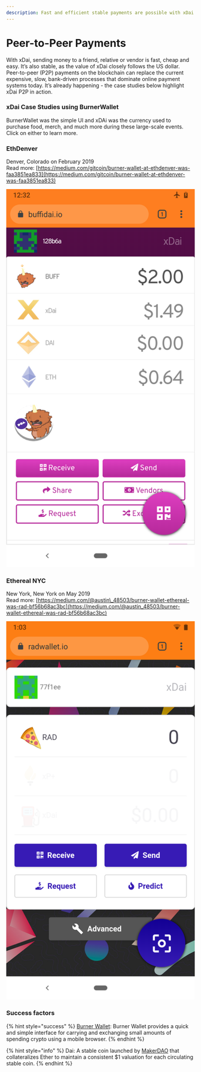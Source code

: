 ```yaml
---
description: Fast and efficient stable payments are possible with xDai
---
```


# Peer-to-Peer Payments

With xDai, sending money to a friend, relative or vendor is fast, cheap and easy. It’s also stable, as the value of xDai closely follows the US dollar. Peer-to-peer \(P2P\) payments on the blockchain can replace the current expensive, slow, bank-driven processes that dominate online payment systems today. It’s already happening - the case studies below highlight xDai P2P in action.

### xDai Case Studies using BurnerWallet

BurnerWallet was the simple UI and xDAi was the currency used to purchase food, merch, and much more during these large-scale events. Click on either to learn more. 

### EthDenver

Denver, Colorado on February 2019  
Read more: [https://medium.com/gitcoin/burner-wallet-at-ethdenver-was-faa3851ea833](https://medium.com/gitcoin/burner-wallet-at-ethdenver-was-faa3851ea833)

![Custom BurnerWallet I for EthDenver loaded with tokens and one NFT reward](../../.gitbook/assets/image%20%281%29.png)

### Ethereal NYC

New York, New York on May 2019  
Read more: [https://medium.com/@austin\_48503/burner-wallet-ethereal-was-rad-bf56b68ac3bc](https://medium.com/@austin_48503/burner-wallet-ethereal-was-rad-bf56b68ac3bc)

![Custom Burner Wallet I for Ethereal NYC](../../.gitbook/assets/screenshot_20191003-130326.png)

### Success factors

{% hint style="success" %}
[Burner Wallet](https://xdai.io): Burner Wallet provides a quick and simple interface for carrying and exchanging small amounts of spending crypto using a mobile browser.
{% endhint %}

{% hint style="info" %}
Dai: A stable coin launched by [MakerDAO](http://makerdao.com) that collateralizes Ether to maintain a consistent $1 valuation for each circulating stable coin.
{% endhint %}



